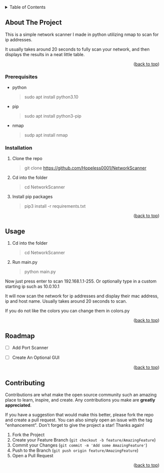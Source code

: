 <a name="readme-top"></a>

<!-- TABLE OF CONTENTS -->
<details>
  <summary>Table of Contents</summary>
  <ol>
    <li>
      <a href="#about-the-project">About The Project</a>
      <ul>
        <li><a href="#built-with">Built With</a></li>
      </ul>
    </li>
    <li>
      <a href="#getting-started">Getting Started</a>
      <ul>
        <li><a href="#prerequisites">Prerequisites</a></li>
        <li><a href="#installation">Installation</a></li>
      </ul>
    </li>
    <li><a href="#usage">Usage</a></li>
    <li><a href="#roadmap">Roadmap</a></li>
    <li><a href="#contributing">Contributing</a></li>
  </ol>
</details>



<!-- ABOUT THE PROJECT -->
## About The Project

This is a simple network scanner I made in python utilizing nmap to scan for ip addresses.

It usually takes around 20 seconds to fully scan your network, and then displays the results in a neat little table.
 

<p align="right">(<a href="#readme-top">back to top</a>)</p>


### Prerequisites

* python
  >sudo apt install python3.10
* pip
  >sudo apt install python3-pip
* nmap
  >sudp apt install nmap

### Installation

1. Clone the repo
   >git clone https://github.com/Hopeless0001/NetworkScanner
2. Cd into the folder
   >cd NetworkScanner
3. Install pip packages
   >pip3 install -r requirements.txt


<p align="right">(<a href="#readme-top">back to top</a>)</p>



<!-- USAGE EXAMPLES -->
## Usage

1. Cd into the folder
   >cd NetworkScanner
2. Run main.py
   >python main.py

Now just press enter to scan 192.168.1.1-255.
Or optionally type in a custom starting ip such as 10.0.10.1

It will now scan the network for ip addresses and display their mac address, ip and host name. Usually takes around 20 seconds to scan.

If you do not like the colors you can change them in colors.py



<p align="right">(<a href="#readme-top">back to top</a>)</p>



<!-- ROADMAP -->
## Roadmap

- [ ] Add Port Scanner
- [ ] Create An Optional GUI


<p align="right">(<a href="#readme-top">back to top</a>)</p>



<!-- CONTRIBUTING -->
## Contributing

Contributions are what make the open source community such an amazing place to learn, inspire, and create. Any contributions you make are **greatly appreciated**.

If you have a suggestion that would make this better, please fork the repo and create a pull request. You can also simply open an issue with the tag "enhancement".
Don't forget to give the project a star! Thanks again!

1. Fork the Project
2. Create your Feature Branch (`git checkout -b feature/AmazingFeature`)
3. Commit your Changes (`git commit -m 'Add some AmazingFeature'`)
4. Push to the Branch (`git push origin feature/AmazingFeature`)
5. Open a Pull Request

<p align="right">(<a href="#readme-top">back to top</a>)</p>

